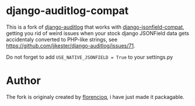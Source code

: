 django-auditlog-compat
===============

This is a fork of [django-auditlog](https://github.com/jjkester/django-auditlog) that works with [django-jsonfield-compat](https://github.com/kbussell/django-jsonfield-compat), getting you rid of weird issues when your stock django JSONField data gets accidentaly converted to PHP-like strings, see https://github.com/jjkester/django-auditlog/issues/71.

Do not forget to add `USE_NATIVE_JSONFIELD = True` to your settings.py

Author
======

The fork is originaly created by [florencioq](https://github.com/florencioq/django-auditlog), i have just made it packagable.
